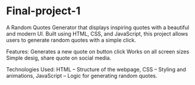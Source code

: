# Final-project-1
A Random Quotes Generator that displays inspiring quotes with a beautiful and modern UI. Built using HTML, CSS, and JavaScript, this project allows users to generate random quotes with a simple click.

Features: Generates a new quote on button click Works on all screen sizes Simple desig, share quote on social media.

Technologies Used: HTML – Structure of the webpage, CSS – Styling and animations, JavaScript – Logic for generating random quotes.

